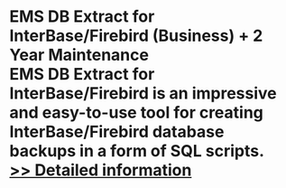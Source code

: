 # EMS DB Extract for InterBase/Firebird (Business) + 2 Year Maintenance<br />EMS DB Extract for InterBase/Firebird is an impressive and easy-to-use tool for creating InterBase/Firebird database backups in a form of SQL scripts.<br />[>> Detailed information](https://secure.shareit.com/shareit/product.html?productid=300068059&affiliateid=200057808)